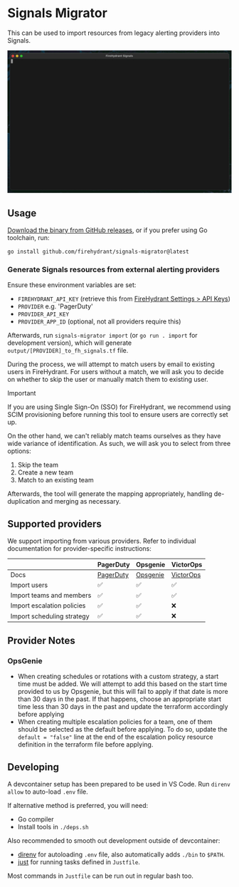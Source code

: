 # Signals Migrator

This can be used to import resources from legacy alerting providers into Signals.

![Screencast signals-migrator in action](./docs/demo-screencast.gif)

## Usage

[Download the binary from GitHub releases](https://github.com/firehydrant/signals-migrator/releases), or if you prefer using Go toolchain, run:

```shell
go install github.com/firehydrant/signals-migrator@latest
```

### Generate Signals resources from external alerting providers

Ensure these environment variables are set:

- `FIREHYDRANT_API_KEY` (retrieve this from [FireHydrant Settings > API Keys](https://docs.firehydrant.com/docs/api-keys))
- `PROVIDER` e.g. 'PagerDuty'
- `PROVIDER_API_KEY`
- `PROVIDER_APP_ID` (optional, not all providers require this)

Afterwards, run `signals-migrator import` (or `go run . import` for development version), which will generate `output/[PROVIDER]_to_fh_signals.tf` file.

During the process, we will attempt to match users by email to existing users in FireHydrant. For users without a match, we will ask you to decide on whether to skip the user or manually match them to existing user.

> [!IMPORTANT]
> If you are using Single Sign-On (SSO) for FireHydrant, we recommend using SCIM provisioning before running this tool to ensure users are correctly set up.

On the other hand, we can't reliably match teams ourselves as they have wide variance of identification. As such, we will ask you to select from three options:

1. Skip the team
1. Create a new team
1. Match to an existing team

Afterwards, the tool will generate the mapping appropriately, handling de-duplication and merging as necessary.

## Supported providers

We support importing from various providers. Refer to individual documentation for provider-specific instructions:

| | PagerDuty | Opsgenie | VictorOps |
| --- | --- | --- | --- |
| Docs | [PagerDuty](./docs/pagerduty.md) | [Opsgenie](./docs/opsgenie.md) | [VictorOps](./docs/victorops.md) |
| Import users | :white_check_mark: | :white_check_mark: | :white_check_mark: |
| Import teams and members | :white_check_mark: | :white_check_mark: | :white_check_mark: |
| Import escalation policies | :white_check_mark: | :white_check_mark: | :x: |
| Import scheduling strategy | :white_check_mark: | :white_check_mark: | :x: |

## Provider Notes

### OpsGenie
- When creating schedules or rotations with a custom strategy, a start time must be added.  We will attempt to add this based on the start time provided to us by Opsgenie, but this will fail to apply if that date is more than 30 days in the past.  If that happens, choose an appropriate start time less than 30 days in the past and update the terraform accordingly before applying
- When creating multiple escalation policies for a team, one of them should be selected as the default before applying.  To do so, update the `default = "false"` line at the end of the escalation policy resource definition in the terraform file before applying. 

## Developing

A devcontainer setup has been prepared to be used in VS Code. Run `direnv allow` to auto-load `.env` file.

If alternative method is preferred, you will need:

- Go compiler
- Install tools in `./deps.sh`

Also recommended to smooth out development outside of devcontainer:

- [direnv](https://direnv.net/) for autoloading `.env` file, also automatically adds `./bin` to `$PATH`.
- [just](https://just.systems/) for running tasks defined in `Justfile`.

Most commands in `Justfile` can be run out in regular bash too.
